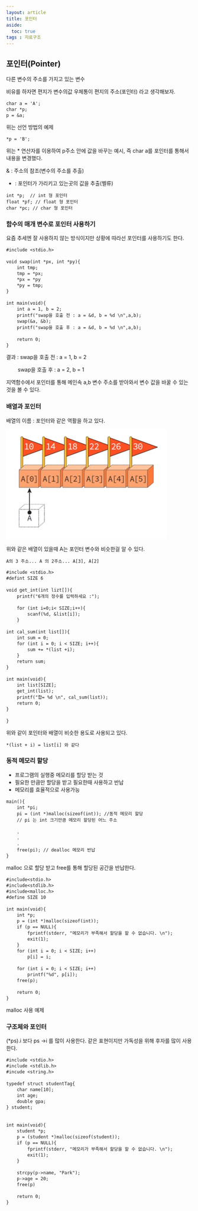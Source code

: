 ```yaml
---
layout: article
title: 포인터
aside:
  toc: true
tags : 자료구조
---
```



## 포인터(Pointer)

다른 변수의 주소를 가지고 있는 변수

비유를 하자면 편지가 변수의값 우체통이 편지의 주소(포인터) 라고 생각해보자.

```
char a = 'A';
char *p;
p = &a;
```

위는 선언 방법의 예제

```
*p = 'B';
```

위는 * 연산자를 이용하여 p주소 안에 값을 바꾸는 예시, 즉 char a를 포인터를 통해서 내용을 변경했다.

& : 주소의 참조(변수의 주소를 추출)

* : 포인터가 가리키고 있는곳의 값을 추출(벨류)

```
int *p;  // int 형 포인터
float *pf; // float 형 포인터
char *pc; // char 형 포인터
```

### 함수의 매개 변수로 포인터 사용하기

요즘 추세엔 잘 사용하지 않는 방식이지만 상황에 따라선 포인터를 사용하기도 한다. 

```
#include <stdio.h>

void swap(int *px, int *py){
	int tmp;
    tmp = *px;
    *px = *py
    *py = tmp;
}

int main(void){
	int a = 1, b = 2;
    printf("swap을 호출 전 : a = &d, b = %d \n",a,b);
    swap(&a, &b);
    printf("swap을 호출 후 : a = &d, b = %d \n",a,b);
    
	return 0;
}
```
결과 : swap을 호출 전 : a = 1, b = 2

        swap을 호출 후 : a = 2, b = 1

지역함수에서 포인터를 통해 메인속 a,b 변수 주소를 받아와서 변수 값을 바꿀 수 있는것을 볼 수 있다.

### 배열과 포인터

배열의 이름 : 포인터와 같은 역활을 하고 있다.

![](assets/images/img-19.png)

위와 같은 배열이 있을때 A는 포인터 변수와 비슷한걸 알 수 있다.

`A의 3 주소... A 의 2주소... A[3], A[2]`

```
#include <stdio.h>
#defint SIZE 6

void get_int(int lizt[]){
	printf("6개의 정수를 입력하세요 :");
    
    for (int i=0;i< SIZE;i++){
    	scanf(%d, &list[i]);
    }

int cal_sum(int list[]){
	int sum = 0;
    for (int i = 0; i < SIZE; i++){
    	sum += *(list +i); 
    }
    return sum;
}

int main(void){
	int list[SIZE];
    get_int(list);
    printf("합= %d \n", cal_sum(list));
    return 0;
}

}
```

위와 같이 포인터와 배열이 비슷한 용도로 사용되고 있다.

`*(list + i) = list[i] 와 같다`

### 동적 메모리 할당

-   프로그램의 실행중 메모리를 할당 받는 것
-   필요한 만큼만 할당을 받고 필요한때 사용하고 반납
-   메모리를 효율적으로 사용가능

```
main(){
	int *pi;
    pi = (int *)malloc(sizeof(int)); //동적 메모리 할당
    // pi 는 int 크기만큼 메모리 할당된 어느 주소

	.
    .
    .
    free(pi); // dealloc 메모리 반납
}
```

malloc 으로 할당 받고 free를 통해 할당된 공간을 반납한다.

```
#include<stdio.h>
#include<stdlib.h>
#include<malloc.h>
#define SIZE 10

int main(void){
	int *p;
    p = (int *)malloc(sizeof(int));
    if (p == NULL){
    	fprintf(stderr, "메모리가 부족해서 할당을 할 수 없습니다. \n");
        exit(1);
    }
    for (int i = 0; i < SIZE; i++)
    	p[i] = i;
        
    for (int i = 0; i < SIZE; i++)
    	printf("%d", p[i]);
    free(p);
    
    return 0;
}
```

malloc 사용 예제

### 구조체와 포인터

(*ps).i 보다 ps ->i 를 많이 사용한다. 같은 표현이지만 가독성을 위해 후자를 많이 사용한다.

```
#include <stdio.h>
#include <stdlib.h>
#incude <string.h>

typedef struct studentTag{
	char name[10];
    int age;
    double gpa;
} student;


int main(void){
	student *p;
    p = (student *)malloc(sizeof(student));
    if (p == NULL){
    	fprintf(stderr, "메모리가 부족해서 할당을 할 수 없습니다. \n");
        exit(1);
    }
    
    strcpy(p->name, "Park");
    p->age = 20;
    free(p)
    
    return 0;
}
```